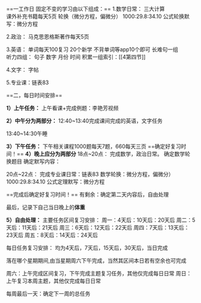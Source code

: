 ==一工作日 固定不变的学习由以下组成：==
	1.数学日常：
	三大计算	
课外补充书籍每天5页
轮换（微分方程，偏微分）
1000:29.8:34.10
公式轮换默写：微分方程
	
2.政治：
马克思恩格斯著作每天5页
	
3.英语：
	单词每天100复习
	20个新学
	不背单词等app10个即可
	长难句一组	
	听力四组：
	句子
	数字
	月份
	时间
	积累一组索引：[[4第四节]]
	
4.文字：
字帖
		
5.专业课：链表83

==二，每日时间安排==


**1）上午任务：**
上午看课+完成例题：李艳芳视频

**2）中午分为两部分：**
12:40~13:40完成课间完成的英语，文字任务
		
13:40~14:30午睡

**3）下午任务：**
下午相关课程1000题每天7题，660每天三页
==确定好复习时间！==
**4）晚上应分为两部分**
18点~20点：
			完成数学，政治日常。
			确定数学轮换题目
			确定默写内容：
		
20点~22点：
			完成专业课日常：链表83
			数学轮换：微分方程，偏微分）
1000:29.8:34.10
			公式定理默写：微分方程


==完成后确定好复习时间！==
有剩余：确定第二天内容后，自由处理


最后，记录下自己当日晚上的**体重**


**5）自由处理：**
主要任务区间复习安排：
周一：4天后：10天后：20天后
周二：5天后：11天后：21天后
周三：6天后：12天后：22天后
周四：7天后：13天后：23天后
周五：8天后：14天后：24天后

每日任务复习安排：
均为4天后，7天后，15天后，30天后，当日完成

落在哪个星期期间,由当星期周六下午完成，当然其区间本日若有空余也可完成



周六：上午完成区间复习，下午完成主题复习任务，其他仅完成每日日常
周日：上午复习本周主题，其他仅完成每日日常

每周最后一天：确定下一周的总任务